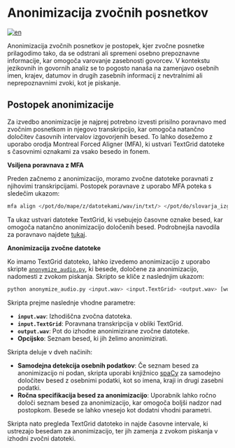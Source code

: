 # Anonimizacija zvočnih posnetkov

[![en](https://img.shields.io/badge/lang-en-blue.svg)](anonymization.md)

Anonimizacija zvočnih posnetkov je postopek, kjer zvočne posnetke prilagodimo tako, da se odstrani ali spremeni osebno prepoznavne informacije, kar omogoča varovanje zasebnosti govorcev. V kontekstu jezikovnih in govornih analiz se to pogosto nanaša na zamenjavo osebnih imen, krajev, datumov in drugih zasebnih informacij z nevtralnimi ali neprepoznavnimi zvoki, kot je piskanje.

## Postopek anonimizacije

Za izvedbo anonimizacije je najprej potrebno izvesti prisilno poravnavo med zvočnim posnetkom in njegovo transkripcijo, kar omogoča natančno določitev časovnih intervalov izgovorjenih besed. To lahko dosežemo z uporabo orodja Montreal Forced Aligner (MFA), ki ustvari TextGrid datoteke s časovnimi oznakami za vsako besedo in fonem.

**Vsiljena poravnava z MFA**

Preden začnemo z anonimizacijo, moramo zvočne datoteke poravnati z njihovimi transkripcijami. Postopek poravnave z uporabo MFA poteka s sledečim ukazom:

```bash
mfa align </pot/do/mape/z/datotekami/wav/in/txt/> </pot/do/slovarja_izgovorjav.txt> </pot/do/akustičnega_modela.zip> </pot/do/poravnanih_izhodnih_datotek/>
```

Ta ukaz ustvari datoteke TextGrid, ki vsebujejo časovne oznake besed, kar omogoča natančno anonimizacijo določenih besed. Podrobnejša navodila za poravnavo najdete [tukaj](../README.sl.md#Poravnava).

**Anonimizacija zvočne datoteke**

Ko imamo TextGrid datoteko, lahko izvedemo anonimizacijo z uporabo skripte [`anonymize_audio.py`](../anonymize_audio.py), ki besede, določene za anonimizacijo, nadomesti z zvokom piskanja. Skripto se kliče z naslednjim ukazom:

```bash
python anonymize_audio.py <input.wav> <input.TextGrid> <output.wav> [word1 word2 word3 ...]
```

Skripta prejme naslednje vhodne parametre:

- **`input.wav`**: Izhodiščna zvočna datoteka.
- **`input.TextGrid`**: Poravnana transkripcija v obliki TextGrid.
- **`output.wav`**: Pot do izhodne anonimizirane zvočne datoteke.
- **Opcijsko**: Seznam besed, ki jih želimo anonimizirati.

Skripta deluje v dveh načinih:

- **Samodejna detekcija osebnih podatkov**: Če seznam besed za anonimizacijo ni podan, skripta uporabi knjižnico [spaCy](https://spacy.io/) za samodejno določitev besed z osebnimi podatki, kot so imena, kraji in drugi zasebni podatki.
- **Ročna specifikacija besed za anonimizacijo**: Uporabnik lahko ročno določi seznam besed za anonimizacijo, kar omogoča boljši nadzor nad postopkom. Besede se lahko vnesejo kot dodatni vhodni parametri.

Skripta nato pregleda TextGrid datoteko in najde časovne intervale, ki ustrezajo besedam za anonimizacijo, ter jih zamenja z zvokom piskanja v izhodni zvočni datoteki.
